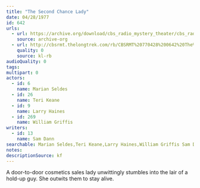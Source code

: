 ```yaml
---
title: "The Second Chance Lady"
date: 04/28/1977
id: 642
urls: 
  - url: https://archive.org/download/cbs_radio_mystery_theater/cbs_radio_mystery_theater-0601-0650.zip/cbs_radio_mystery_theater-0601-0650%2Fcbsrmt_0642_the_second_chance_lady.mp3
    source: archive-org
  - url: http://cbsrmt.thelongtrek.com/rb/CBSRMT%20770428%200642%20The%20Second%20Chance%20Lady_wbbm_rb%20levels.mp3
    quality: 0
    source: kl-rb
audioQuality: 0
tags: 
multipart: 0
actors:  
  - id: 6
    name: Marian Seldes  
  - id: 26
    name: Teri Keane  
  - id: 9
    name: Larry Haines  
  - id: 269
    name: William Griffis
writers:  
  - id: 13
    name: Sam Dann
searchable: Marian Seldes,Teri Keane,Larry Haines,William Griffis Sam Dann
notes: 
descriptionSource: kf
---
```

A door-to-door cosmetics sales lady unwittingly stumbles into the lair of a hold-up guy. She outwits them to stay alive.